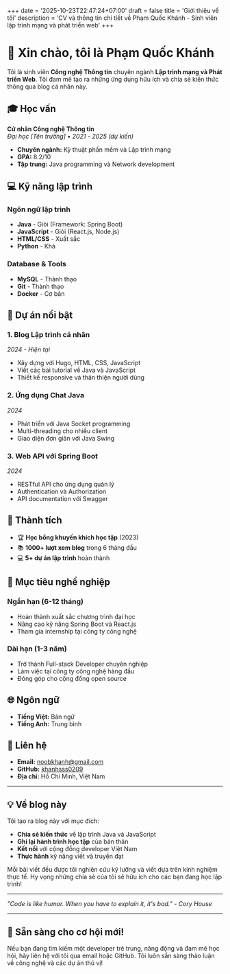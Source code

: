 +++
date = '2025-10-23T22:47:24+07:00'
draft = false
title = 'Giới thiệu về tôi'
description = 'CV và thông tin chi tiết về Phạm Quốc Khánh - Sinh viên lập trình mạng và phát triển web'
+++

# 👋 Xin chào, tôi là Phạm Quốc Khánh

Tôi là sinh viên **Công nghệ Thông tin** chuyên ngành **Lập trình mạng và Phát triển Web**. Tôi đam mê tạo ra những ứng dụng hữu ích và chia sẻ kiến thức thông qua blog cá nhân này.

## 🎓 Học vấn

**Cử nhân Công nghệ Thông tin**  
*Đại học [Tên trường] • 2021 - 2025 (dự kiến)*

- **Chuyên ngành:** Kỹ thuật phần mềm và Lập trình mạng
- **GPA:** 8.2/10
- **Tập trung:** Java programming và Network development

## 💻 Kỹ năng lập trình

### Ngôn ngữ lập trình
- **Java** - Giỏi (Framework: Spring Boot)
- **JavaScript** - Giỏi (React.js, Node.js)
- **HTML/CSS** - Xuất sắc
- **Python** - Khá

### Database & Tools
- **MySQL** - Thành thạo
- **Git** - Thành thạo  
- **Docker** - Cơ bản

## 🚀 Dự án nổi bật

### 1. Blog Lập trình cá nhân
*2024 - Hiện tại*
- Xây dựng với Hugo, HTML, CSS, JavaScript
- Viết các bài tutorial về Java và JavaScript
- Thiết kế responsive và thân thiện người dùng

### 2. Ứng dụng Chat Java
*2024*
- Phát triển với Java Socket programming
- Multi-threading cho nhiều client
- Giao diện đơn giản với Java Swing

### 3. Web API với Spring Boot
*2024*
- RESTful API cho ứng dụng quản lý
- Authentication và Authorization
- API documentation với Swagger

## 🌟 Thành tích

- 🏆 **Học bổng khuyến khích học tập** (2023)
- 📚 **1000+ lượt xem blog** trong 6 tháng đầu
- 💻 **5+ dự án lập trình** hoàn thành

## 🎯 Mục tiêu nghề nghiệp

### Ngắn hạn (6-12 tháng)
- Hoàn thành xuất sắc chương trình đại học
- Nâng cao kỹ năng Spring Boot và React.js
- Tham gia internship tại công ty công nghệ

### Dài hạn (1-3 năm)
- Trở thành Full-stack Developer chuyên nghiệp
- Làm việc tại công ty công nghệ hàng đầu
- Đóng góp cho cộng đồng open source

## 🌐 Ngôn ngữ
- **Tiếng Việt:** Bản ngữ
- **Tiếng Anh:** Trung bình

## 📧 Liên hệ

- **Email:** noobkhanh@gmail.com
- **GitHub:** [khanhsss0209](https://github.com/khanhsss0209)
- **Địa chỉ:** Hồ Chí Minh, Việt Nam

---

## 💡 Về blog này

Tôi tạo ra blog này với mục đích:

- **Chia sẻ kiến thức** về lập trình Java và JavaScript
- **Ghi lại hành trình học tập** của bản thân
- **Kết nối** với cộng đồng developer Việt Nam
- **Thực hành** kỹ năng viết và truyền đạt

Mỗi bài viết đều được tôi nghiên cứu kỹ lưỡng và viết dựa trên kinh nghiệm thực tế. Hy vọng những chia sẻ của tôi sẽ hữu ích cho các bạn đang học lập trình!

---

*"Code is like humor. When you have to explain it, it's bad." - Cory House*

---

## 🚀 Sẵn sàng cho cơ hội mới!

Nếu bạn đang tìm kiếm một developer trẻ trung, năng động và đam mê học hỏi, hãy liên hệ với tôi qua email hoặc GitHub. Tôi luôn sẵn sàng thảo luận về công nghệ và các dự án thú vị!